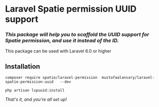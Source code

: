 # Laravel Spatie permission UUID support
### _This package will help you to scaffold the UUID support for Spatie permission, and use it instead of the ID._

This package can be used with Laravel 6.0 or higher

## Installation

`composer require spatie/laravel-permission  mustafaalansary/laravel-spatie-permission-uuid   --dev`

`php artisan lspuuid:install`

_That's it, and you're all set up!_